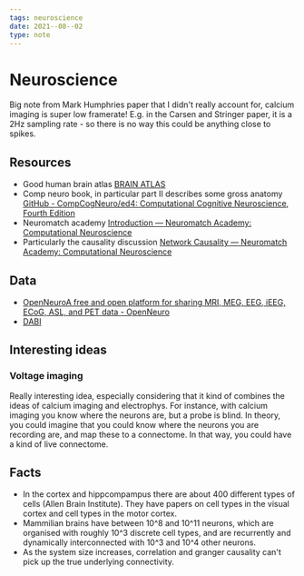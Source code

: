 ```yaml
---
tags: neuroscience
date: 2021--08--02
type: note
---
```


# Neuroscience

Big note from Mark Humphries paper that I didn't really account for, calcium imaging is super low framerate! E.g. in the Carsen and Stringer paper, it is a 2Hz sampling rate - so there is no way this could be anything close to spikes.

## Resources

- Good human brain atlas [BRAIN ATLAS](http://helpthereisabraininmyhead.com/brain-atlas)
- Comp neuro book, in particular part II describes some gross anatomy [GitHub - CompCogNeuro/ed4: Computational Cognitive Neuroscience, Fourth Edition](https://github.com/CompCogNeuro/ed4)
- Neuromatch academy [Introduction — Neuromatch Academy: Computational Neuroscience](https://compneuro.neuromatch.io/tutorials/intro.html)
- Particularly the causality discussion [Network Causality — Neuromatch Academy: Computational Neuroscience](https://compneuro.neuromatch.io/tutorials/W3D5_NetworkCausality/chapter_title.html)

## Data

- [OpenNeuroA free and open platform for sharing MRI, MEG, EEG, iEEG, ECoG, ASL, and PET data - OpenNeuro](https://openneuro.org/)
- [DABI](https://dabi.loni.usc.edu/about)

## Interesting ideas

### Voltage imaging

Really interesting idea, especially considering that it kind of combines the ideas of calcium imaging and electrophys.
For instance, with calcium imaging you know where the neurons are, but a probe is blind.
In theory, you could imagine that you could know where the neurons you are recording are, and map these to a connectome.
In that way, you could have a kind of live connectome.

## Facts

- In the cortex and hippcompampus there are about 400 different types of cells (Allen Brain Institute). They have papers on cell types in the visual cortex and cell types in the motor cortex.
- Mammilian brains have between 10^8 and 10^11 neurons, which are organised with roughly 10^3 discrete cell types, and are recurrently and dynamically interconnected with 10^3 and 10^4 other neurons.
- As the system size increases, correlation and granger causality can't pick up the true underlying connectivity.